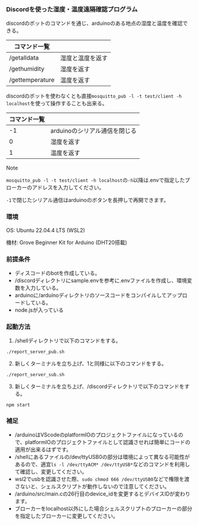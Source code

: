 ### Discordを使った湿度・温度遠隔確認プログラム
discordのボットのコマンドを通じ、arduinoのある地点の湿度と温度を確認できる。

|コマンド一覧||
|-|-|
|/getalldata|湿度と温度を返す|
|/gethumidity|湿度を返す|
|/gettemperature|温度を返す|

discordのボットを使わなくとも直接```mosquitto_pub -l -t test/client -h localhost```を使って操作することも出来る。

|コマンド一覧||
|-|-|
|-1|arduinoのシリアル通信を閉じる|
|0|湿度を返す|
|1|温度を返す|

> [!NOTE]
> ```mosquitto_pub -l -t test/client -h localhost```の```-h```以降は.envで指定したブローカーのアドレスを入力してください。

```-1```で閉じたシリアル通信はarduinoのボタンを長押しで再開できます。

### 環境
OS: Ubuntu 22.04.4 LTS (WSL2)

機材: Grove Beginner Kit for Arduino (DHT20搭載)

### 前提条件
- ディスコードのbotを作成している。
- /discordディレクトリにsample.envを参考に.envファイルを作成し、環境変数を入力している。
- arduinoに/arduinoディレクトリのソースコードをコンパイルしてアップロードしている。
- node.jsが入っている

### 起動方法
1. /shellディレクトリで以下のコマンドをする。
```
./report_server_pub.sh
```
2. 新しくターミナルを立ち上げ、1と同様に以下のコマンドをする。
```
./report_server_sub.sh
```
3. 新しくターミナルを立ち上げ、/discordディレクトリで以下のコマンドをする。
```
npm start
```

### 補足
- /arduinoはVScodeのplatformIOのプロジェクトファイルになっているので、platformIOのプロジェクトファイルとして認識させれば簡単にコードの適用が出来るはずです。
- /shellにあるファイルの/dev/ttyUSB0の部分は環境によって異なる可能性があるので、適宜```ls -l /dev/ttyACM* /dev/ttyUSB*```などのコマンドを利用して確認し、変更してください。
- wsl2でusbを認識させた際、```sudo chmod 666 /dev/ttyUSB0```などで権限を渡さないと、シェルスクリプトが動作しないので注意してください。
- /arduino/src/main.cの26行目のdevice_idを変更するとデバイスIDが変わります。
- ブローカーをlocalhost以外にした場合シェルスクリプトのブローカーの部分を指定したブローカーに変更してください。
